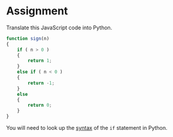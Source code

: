 # Assignment

Translate this JavaScript code into Python.

```javascript
function sign(n)
{
    if ( n > 0 )
    {
        return 1;
    }
    else if ( n < 0 )
    {
        return -1;
    }
    else
    {
        return 0;
    }
}
```

You will need to look up the [syntax](https://lmgtfy.app/?q=python+if+statement) of the `if` statement in Python.
